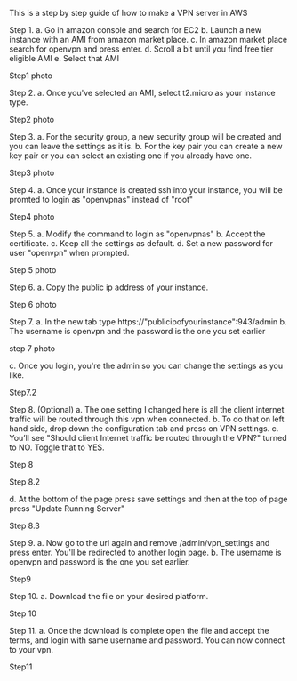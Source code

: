 This is a step by step guide of how to make a VPN server in AWS

Step 1.
a. Go in amazon console and search for EC2
b. Launch a new instance with an AMI from amazon market place.
c. In amazon market place search for openvpn and press enter.
d. Scroll a bit until you find free tier eligible AMI
e. Select that AMI

Step1 photo

Step 2.
a. Once you've selected an AMI, select t2.micro as your instance type.

Step2 photo

Step 3.
a. For the security group, a new security group will be created and you can leave the settings as it is.
b. For the key pair you can create a new key pair or you can select an existing one if you already have one.

Step3 photo

Step 4.
a. Once your instance is created ssh into your instance, you will be promted to login as "openvpnas" instead of "root"

Step4 photo

Step 5.
a. Modify the command to login as "openvpnas"
b. Accept the certificate.
c. Keep all the settings as default.
d. Set a new password for user "openvpn" when prompted.

Step 5 photo

Step 6.
a. Copy the public ip address of your instance.

Step 6 photo

Step 7.
a. In the new tab type https://"publicipofyourinstance":943/admin
b. The username is openvpn and the password is the one you set earlier

step 7 photo

c. Once you login, you're the admin so you can change the settings as you like.

Step7.2

Step 8. (Optional)
a. The one setting I changed here is all the client internet traffic will be routed through this vpn when connected.
b. To do that on left hand side, drop down the configuration tab and press on VPN settings.
c. You’ll see "Should client Internet traffic be routed through the VPN?" turned to NO. Toggle that to YES.

Step 8

Step 8.2

d. At the bottom of the page press save settings and then at the top of page press "Update Running Server"

Step 8.3

Step 9.
a. Now go to the url again and remove /admin/vpn_settings and press enter. You'll be redirected to another login page.
b. The username is openvpn and password is the one you set earlier.

Step9

Step 10.
a. Download the file on your desired platform.

Step 10

Step 11.
a. Once the download is complete open the file and accept the terms, and login with same username and password. You can now connect to your vpn.

Step11
